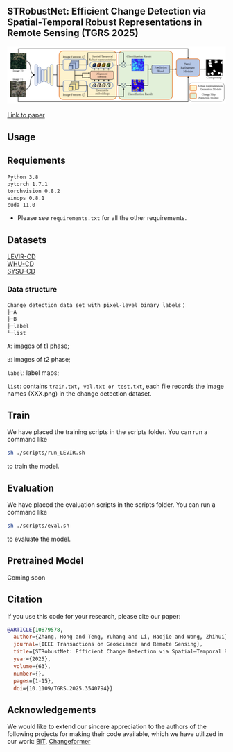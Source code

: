 ## STRobustNet: Efficient Change Detection via Spatial-Temporal Robust Representations in Remote Sensing (TGRS 2025) 

<img src="figures\method.png">

[Link to paper](https://ieeexplore.ieee.org/abstract/document/10879578)  

## Usage
## Requiements

```
Python 3.8
pytorch 1.7.1
torchvision 0.8.2
einops 0.8.1
cuda 11.0
```
- Please see `requirements.txt` for all the other requirements.

## Datasets

[LEVIR-CD](https://justchenhao.github.io/LEVIR/)\
[WHU-CD](https://gpcv.whu.edu.cn/data/building_dataset.html)\
[SYSU-CD](https://github.com/liumency/SYSU-CD)

### Data structure

```
Change detection data set with pixel-level binary labels；
├─A
├─B
├─label
└─list
```

`A`: images of t1 phase;

`B`: images of t2 phase;

`label`: label maps;

`list`: contains `train.txt, val.txt or test.txt`, each file records the image names (XXX.png) in the change detection dataset.

## Train
We have placed the training scripts in the scripts folder. You can run a command like
```bash
sh ./scripts/run_LEVIR.sh
``` 
to train the model.

## Evaluation
We have placed the evaluation scripts in the scripts folder. You can run a command like
```bash
sh ./scripts/eval.sh
``` 
to evaluate the model.

## Pretrained Model
Coming soon

## Citation
If you use this code for your research, please cite our paper:

```bibtex
@ARTICLE{10879578,
  author={Zhang, Hong and Teng, Yuhang and Li, Haojie and Wang, Zhihui},
  journal={IEEE Transactions on Geoscience and Remote Sensing}, 
  title={STRobustNet: Efficient Change Detection via Spatial–Temporal Robust Representations in Remote Sensing}, 
  year={2025},
  volume={63},
  number={},
  pages={1-15},
  doi={10.1109/TGRS.2025.3540794}}
```
## Acknowledgements
We would like to extend our sincere appreciation to the authors of the following projects for making their code available, which we have utilized in our work: [BIT](https://github.com/justchenhao/BIT_CD), [Changeformer](https://github.com/wgcban/ChangeFormer)